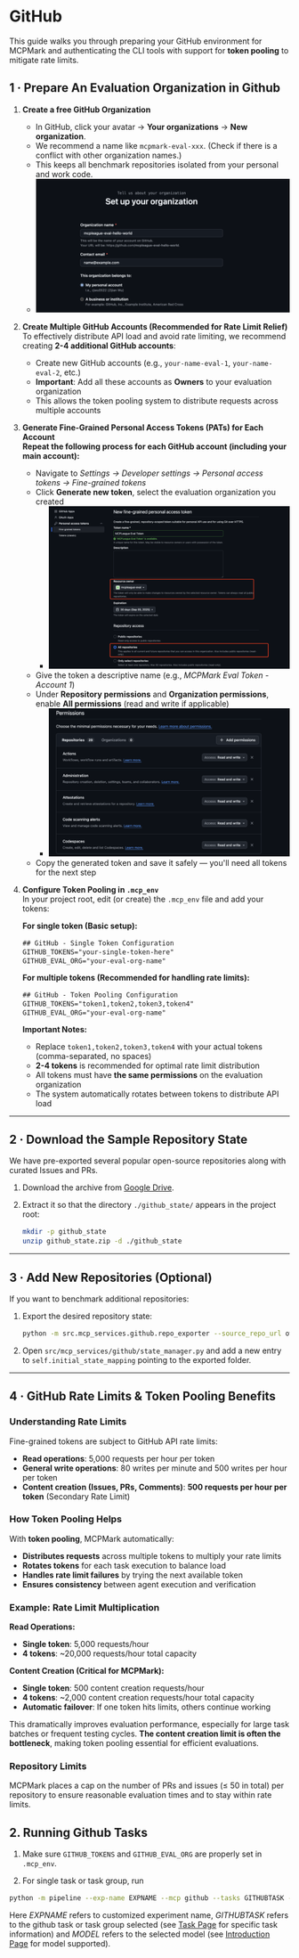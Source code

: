 # GitHub
This guide walks you through preparing your GitHub environment for MCPMark and authenticating the CLI tools with support for **token pooling** to mitigate rate limits.

## 1 · Prepare An Evaluation Organization in Github

1. **Create a free GitHub Organization**  
   - In GitHub, click your avatar → **Your organizations** → **New organization**.  
   - We recommend a name like `mcpmark-eval-xxx`. (Check if there is a conflict with other organization names.)
   - This keeps all benchmark repositories isolated from your personal and work code.  
   - ![Create Org](../../asset/github/github_create_org.png)

2. **Create Multiple GitHub Accounts (Recommended for Rate Limit Relief)**  
   To effectively distribute API load and avoid rate limiting, we recommend creating **2-4 additional GitHub accounts**:
   - Create new GitHub accounts (e.g., `your-name-eval-1`, `your-name-eval-2`, etc.)
   - **Important**: Add all these accounts as **Owners** to your evaluation organization
   - This allows the token pooling system to distribute requests across multiple accounts

3. **Generate Fine-Grained Personal Access Tokens (PATs) for Each Account**  
   **Repeat the following process for each GitHub account (including your main account):**
   - Navigate to *Settings → Developer settings → Personal access tokens → Fine-grained tokens*
   - Click **Generate new token**, select the evaluation organization you created
      - ![Create Token](../../asset/github/github_create_token.png)  
   - Give the token a descriptive name (e.g., *MCPMark Eval Token - Account 1*)
   - Under **Repository permissions** and **Organization permissions**, enable **All permissions** (read and write if applicable)
      - ![Token Permissions](../../asset/github/github_token_permissions.png)
   - Copy the generated token and save it safely — you'll need all tokens for the next step

4. **Configure Token Pooling in `.mcp_env`**  
   In your project root, edit (or create) the `.mcp_env` file and add your tokens:
   
   **For single token (Basic setup):**
   ```env
   ## GitHub - Single Token Configuration
   GITHUB_TOKENS="your-single-token-here"
   GITHUB_EVAL_ORG="your-eval-org-name"
   ```

   **For multiple tokens (Recommended for handling rate limits):**
   ```env
   ## GitHub - Token Pooling Configuration
   GITHUB_TOKENS="token1,token2,token3,token4"
   GITHUB_EVAL_ORG="your-eval-org-name"
   ```

   **Important Notes:**
   - Replace `token1,token2,token3,token4` with your actual tokens (comma-separated, no spaces)
   - **2-4 tokens** is recommended for optimal rate limit distribution
   - All tokens must have **the same permissions** on the evaluation organization
   - The system automatically rotates between tokens to distribute API load

---

## 2 · Download the Sample Repository State

We have pre-exported several popular open-source repositories along with curated Issues and PRs.

1. Download the archive from [Google Drive](https://drive.google.com/drive/folders/16bFDjdtqJYzYJlqKcjKBGomo8DwOhWcN?usp=drive_link).  
2. Extract it so that the directory `./github_state/` appears in the project root:

   ```bash
   mkdir -p github_state
   unzip github_state.zip -d ./github_state
   ```

---

## 3 · Add New Repositories (Optional)

If you want to benchmark additional repositories:

1. Export the desired repository state:
   ```bash
   python -m src.mcp_services.github.repo_exporter --source_repo_url owner/name --max-issues 20 --max-pulls 5
   ```
2. Open `src/mcp_services/github/state_manager.py` and add a new entry to `self.initial_state_mapping` pointing to the exported folder.

---

## 4 · GitHub Rate Limits & Token Pooling Benefits

### Understanding Rate Limits
Fine-grained tokens are subject to GitHub API rate limits:
- **Read operations**: 5,000 requests per hour per token
- **General write operations**: 80 writes per minute and 500 writes per hour per token
- **Content creation (Issues, PRs, Comments)**: **500 requests per hour per token** (Secondary Rate Limit)

### How Token Pooling Helps
With **token pooling**, MCPMark automatically:
- **Distributes requests** across multiple tokens to multiply your rate limits
- **Rotates tokens** for each task execution to balance load
- **Handles rate limit failures** by trying the next available token
- **Ensures consistency** between agent execution and verification

### Example: Rate Limit Multiplication
**Read Operations:**
- **Single token**: 5,000 requests/hour
- **4 tokens**: ~20,000 requests/hour total capacity

**Content Creation (Critical for MCPMark):**
- **Single token**: 500 content creation requests/hour
- **4 tokens**: ~2,000 content creation requests/hour total capacity
- **Automatic failover**: If one token hits limits, others continue working

This dramatically improves evaluation performance, especially for large task batches or frequent testing cycles. **The content creation limit is often the bottleneck**, making token pooling essential for efficient evaluations.

### Repository Limits
MCPMark places a cap on the number of PRs and issues (≤ 50 in total) per repository to ensure reasonable evaluation times and to stay within rate limits.


## 2. Running Github Tasks

1. Make sure `GITHUB_TOKENS` and `GITHUB_EVAL_ORG` are properly set in `.mcp_env`.

2. For single task or task group, run 
```bash
python -m pipeline --exp-name EXPNAME --mcp github --tasks GITHUBTASK --models MODEL
```
Here *EXPNAME* refers to customized experiment name, *GITHUBTASK* refers to the github task or task group selected (see [Task Page](../datasets/task.md) for specific task information) and *MODEL* refers to the selected model (see [Introduction Page](../introduction.md) for model supported).
